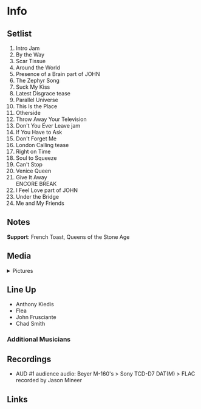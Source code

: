 # Info

## Setlist

1. Intro Jam
2. By the Way
3. Scar Tissue
4. Around the World
5. Presence of a Brain part of JOHN
6. The Zephyr Song
7. Suck My Kiss
8. Latest Disgrace tease
9. Parallel Universe
10. This Is the Place
11. Otherside
12. Throw Away Your Television
13. Don't You Ever Leave jam
14. If You Have to Ask
15. Don't Forget Me
16. London Calling tease
17. Right on Time
18. Soul to Squeeze
19. Can't Stop
20. Venice Queen
21. Give It Away
<br> ENCORE BREAK
22. I Feel Love part of JOHN
23. Under the Bridge
24. Me and My Friends

## Notes

**Support**: French Toast, Queens of the Stone Age

## Media 

<details>
  <summary>Pictures</summary>
  <!--<img alt="Setlist" title="Setlist" src="_.jpg" height="200" />-->
</details>

## Line Up

* Anthony Kiedis
* Flea
* John Frusciante
* Chad Smith

### Additional Musicians

## Recordings

* AUD #1 audience audio: Beyer M-160's > Sony TCD-D7 DAT(M) > FLAC recorded by Jason Mineer

## Links
